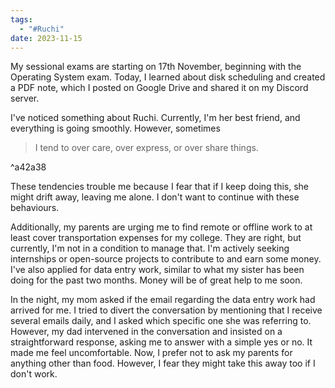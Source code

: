 ```yaml
---
tags:
  - "#Ruchi"
date: 2023-11-15
---
```


My sessional exams are starting on 17th November, beginning with the Operating System exam. Today, I learned about disk scheduling and created a PDF note, which I posted on Google Drive and shared it on my Discord server.

I've noticed something about Ruchi. Currently, I'm her best friend, and everything 
is going smoothly. However, sometimes 

> I tend to over care, over express, or over share things.

^a42a38

These tendencies trouble me because I fear that if I keep doing this, she might drift away, leaving me alone. I don't want to continue with these behaviours.

Additionally, my parents are urging me to find remote or offline work to at least cover transportation expenses for my college. They are right, but currently, I'm not in a condition to manage that. I'm actively seeking internships or open-source projects to contribute to and earn some money. I've also applied for data entry work, similar to what my sister has been doing for the past two months. Money will be of great help to me soon.

In the night, my mom asked if the email regarding the data entry work had arrived for me. I tried to divert the conversation by mentioning that I receive several emails daily, and I asked which specific one she was referring to. However, my dad intervened in the conversation and insisted on a straightforward response, asking me to answer with a simple yes or no. It made me feel uncomfortable. Now, I prefer not to ask my parents for anything other than food. However, I fear they might take this away too if I don't work.